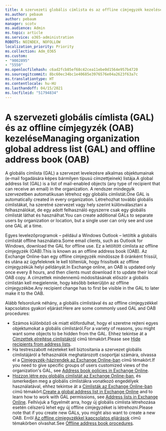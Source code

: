 ```yaml
---
title: A szervezeti globális címlista és az offline címjegyzék kezelése
ms.author: pebaum
author: pebaum
manager: scotv
ms.audience: Admin
ms.topic: article
ms.service: o365-administration
ROBOTS: NOINDEX, NOFOLLOW
localization_priority: Priority
ms.collection: Adm_O365
ms.custom:
- "9002895"
- "5550"
ms.openlocfilehash: c6ad2fcb85ef68c42cea11ebe0d1564e957b4720
ms.sourcegitcommit: 8bc60ec34bc1e40685e3976576e04a2623f63a7c
ms.translationtype: HT
ms.contentlocale: hu-HU
ms.lasthandoff: 04/15/2021
ms.locfileid: "51794834"
---
```

# <a name="managing-organization-global-address-list-gal-and-offline-address-book-oab"></a><span data-ttu-id="5b46b-102">A szervezeti globális címlista (GAL) és az offline címjegyzék (OAB) kezelése</span><span class="sxs-lookup"><span data-stu-id="5b46b-102">Managing organization global address list (GAL) and offline address book (OAB)</span></span>

<span data-ttu-id="5b46b-103">A globális címlista (GAL) a szervezet levelezésre alkalmas objektumainak (e-mail fogadására képes bármilyen típusú címzettjeinek) listája.</span><span class="sxs-lookup"><span data-stu-id="5b46b-103">A global address list (GAL) is a list of mail-enabled objects (any type of recipient that can receive an email) in the organization.</span></span> <span data-ttu-id="5b46b-104">A rendszer mindegyik szervezetben automatikusan létrehoz egy globális címlistát.</span><span class="sxs-lookup"><span data-stu-id="5b46b-104">One GAL is automatically created in every organization.</span></span> <span data-ttu-id="5b46b-105">Létrehozhat további globális címlistákat, ha szeretné szervezet vagy hely szerint különválasztani a felhasználókat, de egy adott felhasználó egyszerre csak egy globális címlistát láthat és használhat.</span><span class="sxs-lookup"><span data-stu-id="5b46b-105">You can create additional GALs to separate users by organization or location, but a single user can only see and use one GAL at a time.</span></span>

<span data-ttu-id="5b46b-106">Egyes levelezőprogramok – például a Windows Outlook – letöltik a globális címlistát offline használatra.</span><span class="sxs-lookup"><span data-stu-id="5b46b-106">Some email clients, such as Outlook for Windows, download the GAL for offline use.</span></span> <span data-ttu-id="5b46b-107">Ez a letöltött címlista az offline címjegyzék (OAB).</span><span class="sxs-lookup"><span data-stu-id="5b46b-107">This is known as an offline address book (OAB).</span></span> <span data-ttu-id="5b46b-108">Az Exchange Online-ban egy offline címjegyzék mindössze 8 óránként frissül, és utána az ügyfeleknek le kell tölteniük, hogy frissítsék az offline címjegyzékük helyi példányát.</span><span class="sxs-lookup"><span data-stu-id="5b46b-108">In Exchange online, an OAB is updated only once every 8 hours, and then clients must download it to update their local OAB copy.</span></span> <span data-ttu-id="5b46b-109">A címzettek mindennemű módosításának először a globális címlistán kell megjelennie, hogy később bekerüljön az offline címjegyzékbe.</span><span class="sxs-lookup"><span data-stu-id="5b46b-109">Any recipient change has to first be visible in the GAL to later make it to the OAB.</span></span>

<span data-ttu-id="5b46b-110">Alább felsorolunk néhány, a globális címlistával és az offline címjegyzékkel kapcsolatos gyakori eljárást:</span><span class="sxs-lookup"><span data-stu-id="5b46b-110">Here are some commonly used GAL and OAB procedures:</span></span>

- <span data-ttu-id="5b46b-111">Számos különböző ok miatt előfordulhat, hogy el szeretne rejteni egyes objektumokat a globális címlistáról.</span><span class="sxs-lookup"><span data-stu-id="5b46b-111">For a variety of reasons, you might want some objects to be hidden from the GAL.</span></span> <span data-ttu-id="5b46b-112">Ehhez tekintse át a [Címzettek elrejtése címlistákról](https://docs.microsoft.com/exchange/address-books/address-lists/manage-address-lists#hide-recipients-from-address-lists) című témakört.</span><span class="sxs-lookup"><span data-stu-id="5b46b-112">Please see [Hide recipients from address lists](https://docs.microsoft.com/exchange/address-books/address-lists/manage-address-lists#hide-recipients-from-address-lists).</span></span>
- <span data-ttu-id="5b46b-113">Ha testreszabott nézeteket kell biztosítania a szervezet globális címlistájáról a felhasználók meghatározott csoportjai számára, olvassa el a [Címjegyzék-házirendek az Exchange Online-ban](https://docs.microsoft.com/exchange/address-books/address-book-policies/address-book-policies) című témakört.</span><span class="sxs-lookup"><span data-stu-id="5b46b-113">If you need to give specific groups of users customized views of the organization's GAL, see [Address book policies in Exchange Online](https://docs.microsoft.com/exchange/address-books/address-book-policies/address-book-policies).</span></span>
- <span data-ttu-id="5b46b-114">[Hozzon létre egy globális címlistát az Exchange Online-ban](https://docs.microsoft.com/exchange/address-books/address-lists/create-global-address-list), és ismerkedjen meg a globális címlistákra vonatkozó engedélyek használatával, ehhez tekintse át a [Címlisták az Exchange Online-ban](https://docs.microsoft.com/exchange/address-books/address-lists/address-lists) című témakört.</span><span class="sxs-lookup"><span data-stu-id="5b46b-114">[Create a global address list in Exchange Online](https://docs.microsoft.com/exchange/address-books/address-lists/create-global-address-list) and to learn how to work with GAL permissions, see [Address lists in Exchange Online](https://docs.microsoft.com/exchange/address-books/address-lists/address-lists).</span></span> <span data-ttu-id="5b46b-115">Felhívjuk a figyelmét arra, hogy új globális címlista létrehozása esetén célszerű lehet egy új offline címjegyzéket is létrehozni.</span><span class="sxs-lookup"><span data-stu-id="5b46b-115">Please note that if you create new GALs, you might also want to create a new OAB.</span></span> <span data-ttu-id="5b46b-116">Erről [Az offline címjegyzékkel kapcsolatos eljárások](https://docs.microsoft.com/exchange/address-books/offline-address-books/offline-address-book-procedures) című témakörben olvashat.</span><span class="sxs-lookup"><span data-stu-id="5b46b-116">See [Offline address book procedures](https://docs.microsoft.com/exchange/address-books/offline-address-books/offline-address-book-procedures).</span></span>
